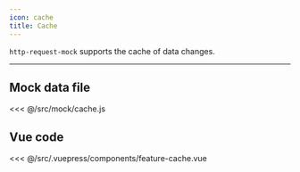 ```yaml
---
icon: cache
title: Cache
---
```


`http-request-mock` supports the cache of data changes.

<feature-cache />

---

## Mock data file

<<< @/src/mock/cache.js


## Vue code

<<< @/src/.vuepress/components/feature-cache.vue
